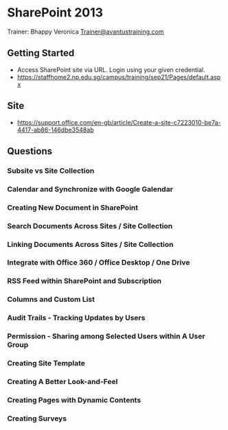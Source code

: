 # SharePoint 2013

Trainer: Bhappy Veronica <Trainer@avantustraining.com>

## Getting Started

* Access SharePoint site via URL. Login using your given credential.
* https://staffhome2.np.edu.sg/campus/training/sep21/Pages/default.aspx

## Site

* https://support.office.com/en-gb/article/Create-a-site-c7223010-be7a-4417-ab86-146dbe3548ab
 


## Questions

### Subsite vs Site Collection

### Calendar and Synchronize with Google Galendar

### Creating New Document in SharePoint

### Search Documents Across Sites / Site Collection

### Linking Documents Across Sites / Site Collection

### Integrate with Office 360 / Office Desktop / One Drive

### RSS Feed within SharePoint and Subscription

### Columns and Custom List

### Audit Trails - Tracking Updates by Users

### Permission - Sharing among Selected Users within A User Group

### Creating Site Template

### Creating A Better Look-and-Feel

### Creating Pages with Dynamic Contents

### Creating Surveys


